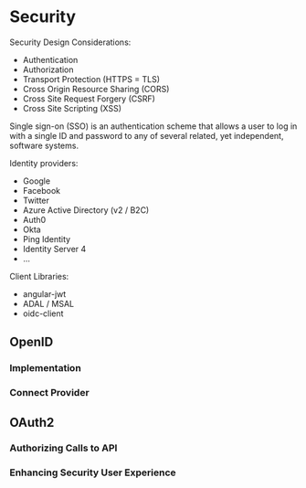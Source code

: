 # Security

Security Design Considerations:

- Authentication
- Authorization
- Transport Protection (HTTPS = TLS)
- Cross Origin Resource Sharing (CORS)
- Cross Site Request Forgery (CSRF)
- Cross Site Scripting (XSS)

Single sign-on (SSO) is an authentication scheme that allows a user to log in with a single ID and password to any of several related, yet independent, software systems.

Identity providers:

- Google
- Facebook
- Twitter
- Azure Active Directory (v2 / B2C)
- Auth0
- Okta
- Ping Identity
- Identity Server 4
- ...

Client Libraries:

- angular-jwt
- ADAL / MSAL
- oidc-client

## OpenID

### Implementation

### Connect Provider

## OAuth2

### Authorizing Calls to API

### Enhancing Security User Experience
